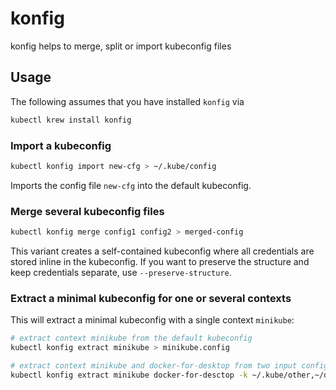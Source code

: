 <!-- DO NOT MOVE THIS FILE, BECAUSE IT NEEDS A PERMANENT ADDRESS -->

# konfig
konfig helps to merge, split or import kubeconfig files

## Usage

The following assumes that you have installed `konfig` via
```bash
kubectl krew install konfig
```

### Import a kubeconfig
```bash
kubectl konfig import new-cfg > ~/.kube/config
```
Imports the config file `new-cfg` into the default kubeconfig.

### Merge several kubeconfig files
```bash
kubectl konfig merge config1 config2 > merged-config
```
This variant creates a self-contained kubeconfig where all credentials are stored inline in the kubeconfig.
If you want to preserve the structure and keep credentials separate, use `--preserve-structure`.

### Extract a minimal kubeconfig for one or several contexts
This will extract a minimal kubeconfig with a single context `minikube`:
```bash
# extract context minikube from the default kubeconfig
kubectl konfig extract minikube > minikube.config

# extract context minikube and docker-for-desktop from two input configs
kubectl konfig extract minikube docker-for-desctop -k ~/.kube/other,~/dockercfg > local
```
